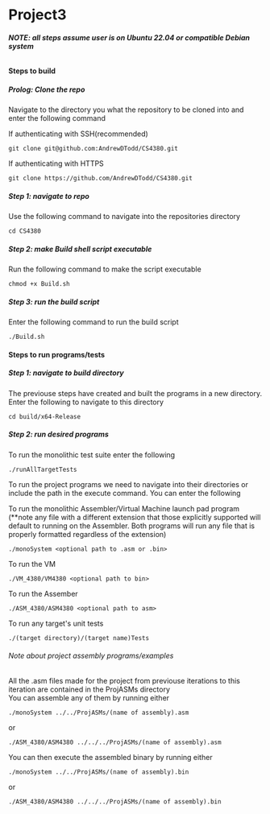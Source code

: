 # Project3  

###### **NOTE: all steps assume user is on Ubuntu 22.04 or compatible Debian system**  
#### Steps to build  
##### Prolog: Clone the repo  
Navigate to the directory you what the repository to be cloned into and enter the following command  

If authenticating with SSH(recommended)  
  
    git clone git@github.com:AndrewDTodd/CS4380.git

If authenticating with HTTPS  

    git clone https://github.com/AndrewDTodd/CS4380.git

##### Step 1: navigate to repo  
Use the following command to navigate into the repositories directory  

    cd CS4380

##### Step 2: make Build shell script executable  
Run the following command to make the script executable  

    chmod +x Build.sh

##### Step 3: run the build script
Enter the following command to run the build script

    ./Build.sh

#### Steps to run programs/tests  
##### Step 1: navigate to build directory  
The previouse steps have created and built the programs in a new directory. Enter the following to navigate to this directory  

    cd build/x64-Release

##### Step 2: run desired programs
To run the monolithic test suite enter the following

    ./runAllTargetTests

To run the project programs we need to navigate into their directories or include the path in the execute command. You can enter the following

To run the monolithic Assembler/Virtual Machine launch pad program  
(**note any file with a different extension that those explicitly supported will default to running on the Assembler. Both programs will run any file that is properly formatted regardless of the extension)  

    ./monoSystem <optional path to .asm or .bin>

To run the VM  

    ./VM_4380/VM4380 <optional path to bin>

To run the Assember  
    
    ./ASM_4380/ASM4380 <optional path to asm>

To run any target's unit tests  

    ./(target directory)/(target name)Tests

###### Note about project assembly programs/examples
All the .asm files made for the project from previouse iterations to this iteration are contained in the ProjASMs directory  
  You can assemble any of them by running either  

    ./monoSystem ../../ProjASMs/(name of assembly).asm  
  
  or  
  
    ./ASM_4380/ASM4380 ../../../ProjASMs/(name of assembly).asm  

  You can then execute the assembled binary by running either  

    ./monoSystem ../../ProjASMs/(name of assembly).bin  

  or  

    ./ASM_4380/ASM4380 ../../../ProjASMs/(name of assembly).bin  
